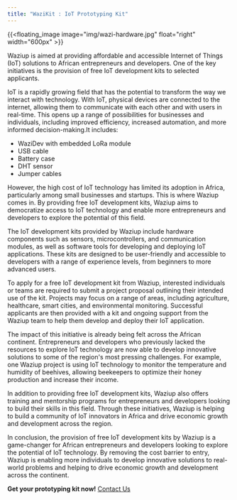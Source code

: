 ```yaml
---
title: "WaziKit : IoT Prototyping Kit"
---
```


{{<floating_image image="img/wazi-hardware.jpg" float="right" width="600px" >}}

Waziup is aimed at providing affordable and accessible Internet of Things (IoT) solutions to African entrepreneurs and developers. One of the key initiatives is the provision of free IoT development kits to selected applicants.

IoT is a rapidly growing field that has the potential to transform the way we interact with technology. With IoT, physical devices are connected to the internet, allowing them to communicate with each other and with users in real-time. This opens up a range of possibilities for businesses and individuals, including improved efficiency, increased automation, and more informed decision-making.It includes:

- WaziDev with embedded LoRa module
- USB cable
- Battery case
- DHT sensor
- Jumper cables

However, the high cost of IoT technology has limited its adoption in Africa, particularly among small businesses and startups. This is where Waziup comes in. By providing free IoT development kits, Waziup aims to democratize access to IoT technology and enable more entrepreneurs and developers to explore the potential of this field.

The IoT development kits provided by Waziup include hardware components such as sensors, microcontrollers, and communication modules, as well as software tools for developing and deploying IoT applications. These kits are designed to be user-friendly and accessible to developers with a range of experience levels, from beginners to more advanced users.

To apply for a free IoT development kit from Waziup, interested individuals or teams are required to submit a project proposal outlining their intended use of the kit. Projects may focus on a range of areas, including agriculture, healthcare, smart cities, and environmental monitoring. Successful applicants are then provided with a kit and ongoing support from the Waziup team to help them develop and deploy their IoT application.

The impact of this initiative is already being felt across the African continent. Entrepreneurs and developers who previously lacked the resources to explore IoT technology are now able to develop innovative solutions to some of the region's most pressing challenges. For example, one Waziup project is using IoT technology to monitor the temperature and humidity of beehives, allowing beekeepers to optimize their honey production and increase their income.

In addition to providing free IoT development kits, Waziup also offers training and mentorship programs for entrepreneurs and developers looking to build their skills in this field. Through these initiatives, Waziup is helping to build a community of IoT innovators in Africa and drive economic growth and development across the region.

In conclusion, the provision of free IoT development kits by Waziup is a game-changer for African entrepreneurs and developers looking to explore the potential of IoT technology. By removing the cost barrier to entry, Waziup is enabling more individuals to develop innovative solutions to real-world problems and helping to drive economic growth and development across the continent.

**Get your prototyping kit now!** [Contact Us](../../contact)
